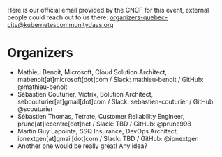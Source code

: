 Here is our official email provided by the CNCF for this event, external people could reach out to us there: organizers-quebec-city@kubernetescommunitydays.org

# Organizers

- Mathieu Benoit, Microsoft, Cloud Solution Architect, mabenoit[at]microsoft[dot]com / Slack: mathieu-benoit / GitHub: @mathieu-benoit
- Sébastien Couturier, Victrix, Solution Architect, sebcouturier[at]gmail[dot]com / Slack: sebastien-couturier / GitHub: @scouturier
- Sébastien Thomas, Tetrate, Customer Reliability Engineer, prune[at]lecentre[dot]net / Slack: TBD / GitHub: @prune998
- Martin Guy Lapointe, SSQ Insurance, DevOps Architect, ipnextgen[at]gmail[dot]com / Slack: TBD / GitHub: @ipnextgen
- Another one would be really great! Any idea?
